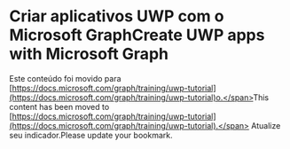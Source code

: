 # <a name="create-uwp-apps-with-microsoft-graph"></a><span data-ttu-id="c885f-101">Criar aplicativos UWP com o Microsoft Graph</span><span class="sxs-lookup"><span data-stu-id="c885f-101">Create UWP apps with Microsoft Graph</span></span>

<span data-ttu-id="c885f-102">Este conteúdo foi movido para [https://docs.microsoft.com/graph/training/uwp-tutorial](https://docs.microsoft.com/graph/training/uwp-tutorial)o.</span><span class="sxs-lookup"><span data-stu-id="c885f-102">This content has been moved to [https://docs.microsoft.com/graph/training/uwp-tutorial](https://docs.microsoft.com/graph/training/uwp-tutorial).</span></span> <span data-ttu-id="c885f-103">Atualize seu indicador.</span><span class="sxs-lookup"><span data-stu-id="c885f-103">Please update your bookmark.</span></span>
